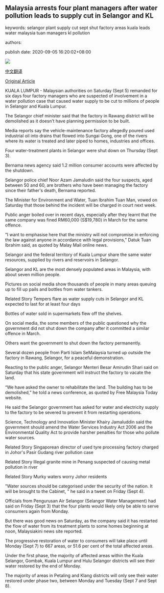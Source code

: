 ## Malaysia arrests four plant managers after water pollution leads to supply cut in Selangor and KL

keywords: selangor plant supply cut sept shut factory areas kuala leads water malaysia tuan managers kl pollution

authors: 

publish date: 2020-09-05 16:20:02+08:00

![](https://www.straitstimes.com/sites/default/files/styles/x_large/public/articles/2020/09/05/tl-malaysia-b-050920.jpg?itok=cGaqjHhy)

[中文翻译](Malaysia%20arrests%20four%20plant%20managers%20after%20water%20pollution%20leads%20to%20supply%20cut%20in%20Selangor%20and%20KL_zh.md)

[Original Article](https://www.straitstimes.com/asia/se-asia/malaysia-arrests-four-brothers-said-to-cause-water-supply-cut-that-affects-millions-of)

KUALA LUMPUR - Malaysian authorities on Saturday (Sept 5) remanded for six days four factory managers who are suspected of involvement in a water pollution case that caused water supply to be cut to millions of people in Selangor and Kuala Lumpur.

The Selangor chief minister said that the factory in Rawang district will be demolished as it doesn't have planning permission to be built.

Media reports say the vehicle-maintenance factory allegedly poured used industrial oil into drains that flowed into Sungai Gong, one of the rivers where its water is treated and later piped to homes, industries and offices.

Four water-treatment plants in Selangor were shut down on Thursday (Sept 3).

Bernama news agency said 1.2 million consumer accounts were affected by the shutdown.

Selangor police chief Noor Azam Jamaludin said the four suspects, aged between 50 and 60, are brothers who have been managing the factory since their father's death, Bernama reported.

The Minister for Environment and Water, Tuan Ibrahim Tuan Man, vowed on Saturday that those behind the incident will be charged in court next week.

Public anger boiled over in recent days, especially after they learnt that the same company was fined RM60,000 (S$19,780) in March for the same offence.

"I want to emphasise here that the ministry will not compromise in enforcing the law against anyone in accordance with legal provisions," Datuk Tuan Ibrahim said, as quoted by Malay Mail online news.

Selangor and the federal territory of Kuala Lumpur share the same water resources, supplied by rivers and reservoirs in Selangor.

Selangor and KL are the most densely populated areas in Malaysia, with about seven million people.

Pictures on social media show thousands of people in many areas queuing up to fill up pails and bottles from water tankers.

Related Story Tempers flare as water supply cuts in Selangor and KL expected to last for at least four days

Bottles of water sold in supermarkets flew off the shelves.

On social media, the some members of the public questioned why the government did not shut down the company after it committed a similar offence in March.

Others want the government to shut down the factory permanently.

Several dozen people from Parti Islam SeMalaysia turned up outside the factory in Rawang, Selangor, for a peaceful demonstration.

Reacting to the public anger, Selangor Menteri Besar Amirudin Shari said on Saturday that his state government will instruct the factory to vacate the land.

“We have asked the owner to rehabilitate the land. The building has to be demolished,” he told a news conference, as quoted by Free Malaysia Today website.

He said the Selangor government has asked for water and electricity supply to the factory to be severed to prevent it from restarting operations.

Science, Technology and Innovation Minister Khairy Jamaluddin said the government should amend the Water Services Industry Act 2006 and the Environmental Quality Act to provide harsher penalties for those who pollute water sources.

Related Story Singaporean director of used tyre processing factory charged in Johor's Pasir Gudang river pollution case

Related Story Illegal granite mine in Penang suspected of causing metal pollution in river

Related Story Murky waters worry Johor residents

"Water sources should be categorised under the security of the nation. It will be brought to the Cabinet, " he said in a tweet on Friday (Sept 4).

Officials from Pengurusan Air Selangor (Selangor Water Management) had said on Friday (Sept 3) that the four plants would likely only be able to serve consumers again from Monday.

But there was good news on Saturday, as the company said it has restarted the flow of water from its treatment plants to some homes beginning at noon, Malaysiakini news site reported.

The progressive restoration of water to consumers will take place until Monday (Sept 7) to 667 areas, or 51.6 per cent of the total affected areas.

Under the first phase, the majority of affected areas within the Kuala Selangor, Gombak, Kuala Lumpur and Hulu Selangor districts will see their water restored by the end of Monday.

The majority of areas in Petaling and Klang districts will only see their water restored under phase two, between Monday and Tuesday (Sept 7 and Sept 8).